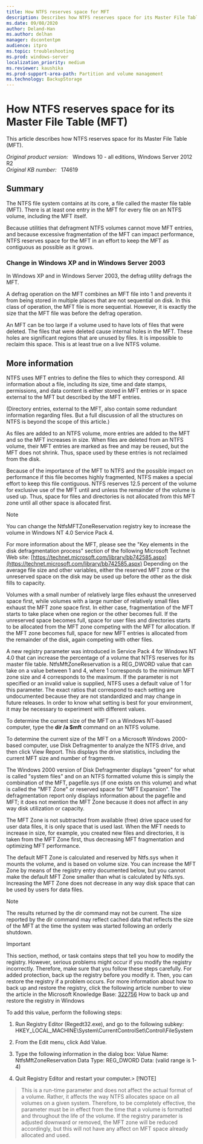```yaml
---
title: How NTFS reserves space for MFT
description: Describes how NTFS reserves space for its Master File Table (MFT).
ms.date: 09/08/2020
author: Deland-Han
ms.author: delhan
manager: dscontentpm
audience: itpro
ms.topic: troubleshooting
ms.prod: windows-server
localization_priority: medium
ms.reviewer: kaushika
ms.prod-support-area-path: Partition and volume management
ms.technology: BackupStorage
---
```

# How NTFS reserves space for its Master File Table (MFT)

This article describes how NTFS reserves space for its Master File Table (MFT).

_Original product version:_ &nbsp; Windows 10 - all editions, Windows Server 2012 R2  
_Original KB number:_ &nbsp; 174619

## Summary

The NTFS file system contains at its core, a file called the master file table (MFT). There is at least one entry in the MFT for every file on an NTFS volume, including the MFT itself.

Because utilities that defragment NTFS volumes cannot move MFT entries, and because excessive fragmentation of the MFT can impact performance, NTFS reserves space for the MFT in an effort to keep the MFT as contiguous as possible as it grows.

### Change in Windows XP and in Windows Server 2003

In Windows XP and in Windows Server 2003, the defrag utility defrags the MFT.

A defrag operation on the MFT combines an MFT file into 1 and prevents it from being stored in multiple places that are not sequential on disk. In this class of operation, the MFT file is more sequential. However, it is exactly the size that the MFT file was before the defrag operation.

An MFT can be too large if a volume used to have lots of files that were deleted. The files that were deleted cause internal holes in the MFT. These holes are significant regions that are unused by files. It is impossible to reclaim this space. This is at least true on a live NTFS volume.

## More information

NTFS uses MFT entries to define the files to which they correspond. All information about a file, including its size, time and date stamps, permissions, and data content is either stored in MFT entries or in space external to the MFT but described by the MFT entries.

(Directory entries, external to the MFT, also contain some redundant information regarding files. But a full discussion of all the structures on NTFS is beyond the scope of this article.)

As files are added to an NTFS volume, more entries are added to the MFT and so the MFT increases in size. When files are deleted from an NTFS volume, their MFT entries are marked as free and may be reused, but the MFT does not shrink. Thus, space used by these entries is not reclaimed from the disk.

Because of the importance of the MFT to NTFS and the possible impact on performance if this file becomes highly fragmented, NTFS makes a special effort to keep this file contiguous. NTFS reserves 12.5 percent of the volume for exclusive use of the MFT until and unless the remainder of the volume is used up. Thus, space for files and directories is not allocated from this MFT zone until all other space is allocated first.

> [!NOTE]
> You can change the NtfsMFTZoneReservation registry key to increase the volume in Windows NT 4.0 Service Pack 4.

For more information about the MFT, please see the "Key elements in the disk defragmentation process" section of the following Microsoft Technet Web site: [https://technet.microsoft.com/library/bb742585.aspx](https://technet.microsoft.com/library/bb742585.aspx) 
Depending on the average file size and other variables, either the reserved MFT zone or the unreserved space on the disk may be used up before the other as the disk fills to capacity.

Volumes with a small number of relatively large files exhaust the unreserved space first, while volumes with a large number of relatively small files exhaust the MFT zone space first. In either case, fragmentation of the MFT starts to take place when one region or the other becomes full. If the unreserved space becomes full, space for user files and directories starts to be allocated from the MFT zone competing with the MFT for allocation. If the MFT zone becomes full, space for new MFT entries is allocated from the remainder of the disk, again competing with other files.

A new registry parameter was introduced in Service Pack 4 for Windows NT 4.0 that can increase the percentage of a volume that NTFS reserves for its master file table. NtfsMftZoneReservation is a REG_DWORD value that can take on a value between 1 and 4, where 1 corresponds to the minimum MFT zone size and 4 corresponds to the maximum. If the parameter is not specified or an invalid value is supplied, NTFS uses a default value of 1 for this parameter. The exact ratios that correspond to each setting are undocumented because they are not standardized and may change in future releases. In order to know what setting is best for your environment, it may be necessary to experiment with different values.

To determine the current size of the MFT on a Windows NT-based computer, type the **dir /a $mft** command on an NTFS volume.

To determine the current size of the MFT on a Microsoft Windows 2000-based computer, use Disk Defragmenter to analyze the NTFS drive, and then click View Report. This displays the drive statistics, including the current MFT size and number of fragments.

The Windows 2000 version of Disk Defragmenter displays "green" for what is called "system files" and on an NTFS formatted volume this is simply the combination of the MFT, pagefile.sys (if one exists on this volume) and what is called the "MFT Zone" or reserved space for "MFT Expansion". The defragmentation report only displays information about the pagefile and MFT; it does not mention the MFT Zone because it does not affect in any way disk utilization or capacity.

The MFT Zone is not subtracted from available (free) drive space used for user data files, it is only space that is used last. When the MFT needs to increase in size, for example, you created new files and directories, it is taken from the MFT Zone first, thus decreasing MFT fragmentation and optimizing MFT performance.

The default MFT Zone is calculated and reserved by Ntfs.sys when it mounts the volume, and is based on volume size. You can increase the MFT Zone by means of the registry entry documented below, but you cannot make the default MFT Zone smaller than what is calculated by Ntfs.sys. Increasing the MFT Zone does not decrease in any way disk space that can be used by users for data files.

> [!NOTE]
> The results returned by the dir command may not be current. The size reported by the dir command may reflect cached data that reflects the size of the MFT at the time the system was started following an orderly shutdown.

> [!IMPORTANT]
> This section, method, or task contains steps that tell you how to modify the registry. However, serious problems might occur if you modify the registry incorrectly. Therefore, make sure that you follow these steps carefully. For added protection, back up the registry before you modify it. Then, you can restore the registry if a problem occurs. For more information about how to back up and restore the registry, click the following article number to view the article in the Microsoft Knowledge Base: [322756](https://support.microsoft.com/help/322756) How to back up and restore the registry in Windows  

To add this value, perform the following steps:

1. Run Registry Editor (Regedt32.exe), and go to the following subkey: HKEY_LOCAL_MACHINE\System\CurrentControlSet\Control\FileSystem 

2. From the Edit menu, click Add Value.
3. Type the following information in the dialog box: Value Name: NtfsMftZoneReservation
Data Type: REG_DWORD
Data: (valid range is 1-4)

4. Quit Registry Editor and restart your computer.> [!NOTE]
> This is a run-time parameter and does not affect the actual format of a volume. Rather, it affects the way NTFS allocates space on all volumes on a given system. Therefore, to be completely effective, the parameter must be in effect from the time that a volume is formatted and throughout the life of the volume. If the registry parameter is adjusted downward or removed, the MFT zone will be reduced accordingly, but this will not have any affect on MFT space already allocated and used.
